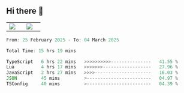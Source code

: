 ## Hi there 👋

<p align="center">
  <table align="center">
  <tr border="none">
  <td width="35%" align="center">
    <img  align="center"  src="http://github-profile-summary-cards.vercel.app/api/cards/stats?username=ricepunk&theme=github_dark" />
  </td>
    
  <td width="65%" align="center">
    <img  align="center"  src="http://github-profile-summary-cards.vercel.app/api/cards/profile-details?username=ricepunk&theme=github_dark" />
  </td>
  </tr>
  </table>
</p>

<!--START_SECTION:waka-->

```typescript
From: 25 February 2025 - To: 04 March 2025

Total Time: 15 hrs 19 mins

TypeScript   6 hrs 22 mins   >>>>>>>>>>---------------   41.55 %
Lua          4 hrs 17 mins   >>>>>>>------------------   27.96 %
JavaScript   2 hrs 27 mins   >>>>---------------------   16.03 %
JSON         45 mins         >------------------------   04.97 %
TSConfig     40 mins         >------------------------   04.39 %
```

<!--END_SECTION:waka-->
